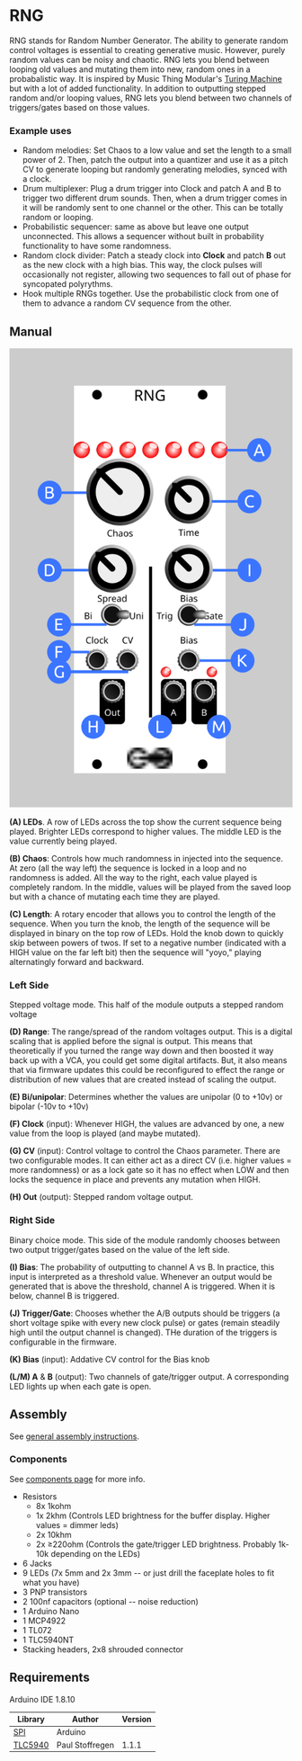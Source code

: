 # RNG

RNG stands for Random Number Generator. The ability to generate random control voltages is essential to creating generative music. However, purely random values can be noisy and chaotic. RNG lets you blend between looping old values and mutating them into new, random ones in a probabalistic way. It is inspired by Music Thing Modular's [Turing Machine](https://musicthing.co.uk/pages/turing.html) but with a lot of added functionality. In addition to outputting stepped random and/or looping values, RNG lets you blend between two channels of triggers/gates based on those values.

### Example uses

* Random melodies: Set Chaos to a low value and set the length to a small power of 2. Then, patch the output into a quantizer and use it as a pitch CV to generate looping but randomly generating melodies, synced with a clock.
* Drum multiplexer: Plug a drum trigger into Clock and patch A and B to trigger two different drum sounds. Then, when a drum trigger comes in it will be randomly sent to one channel or the other. This can be totally random or looping.
* Probabilistic sequencer: same as above but leave one output unconnected. This allows a sequencer without built in probability functionality to have some randomness.
* Random clock divider: Patch a steady clock into **Clock** and patch **B** out as the new clock with a high bias. This way, the clock pulses will occasionally not register, allowing two sequences to fall out of phase for syncopated polyrythms.
* Hook multiple RNGs together. Use the probabilistic clock from one of them to advance a random CV sequence from the other.

## Manual

![RNG Faceplate](images/rng_faceplate.svg)

**(A) LEDs**. A row of LEDs across the top show the current sequence being played. Brighter LEDs correspond to higher values. The middle LED is the value currently being played.

**(B) Chaos**: Controls how much randomness in injected into the sequence. At zero (all the way left) the sequence is locked in a loop and no randomness is added. All the way to the right, each value played is completely random. In the middle, values will be played from the saved loop but with a chance of mutating each time they are played.

**(C) Length**: A rotary encoder that allows you to control the length of the sequence. When you turn the knob, the length of the sequence will be displayed in binary on the top row of LEDs. Hold the knob down to quickly skip between powers of twos. If set to a negative number (indicated with a HIGH value on the far left bit) then the sequence will "yoyo," playing alternatingly forward and backward.

### Left Side

Stepped voltage mode. This half of the module outputs a stepped random voltage 

**(D) Range**: The range/spread of the random voltages output. This is a digital scaling that is applied before the signal is output. This means that theoretically if you turned the range way down and then boosted it way back up with a VCA, you could get some digital artifacts. But, it also means that via firmware updates this could be reconfigured to effect the range or distribution of new values that are created instead of scaling the output.

**(E) Bi/unipolar**: Determines whether the values are unipolar (0 to +10v) or bipolar (-10v to +10v)

**(F) Clock** (input): Whenever HIGH, the values are advanced by one, a new value from the loop is played (and maybe mutated).

**(G) CV** (input): Control voltage to control the Chaos parameter. There are two configurable modes. It can either act as a direct CV (i.e. higher values = more randomness) or as a lock gate so it has no effect when LOW and then locks the sequence in place and prevents any mutation when HIGH.

**(H) Out** (output): Stepped random voltage output.

### Right Side

Binary choice mode. This side of the module randomly chooses between two output trigger/gates based on the value of the left side.

**(I) Bias**: The probability of outputting to channel A vs B. In practice, this input is interpreted as a threshold value. Whenever an output would be generated that is above the threshold, channel A is triggered. When it is below, channel B is triggered.

**(J) Trigger/Gate**: Chooses whether the A/B outputs should be triggers (a short voltage spike with every new clock pulse) or gates (remain steadily high until the output channel is changed). THe duration of the triggers is configurable in the firmware.

**(K) Bias** (input): Addative CV control for the Bias knob

**(L/M) A** & **B** (output): Two channels of gate/trigger output. A corresponding LED lights up when each gate is open.

## Assembly

See [general assembly instructions](https://github.com/QuinnFreedman/modular/wiki/Assembly).

### Components

See [components page](https://github.com/QuinnFreedman/modular/wiki/Components) for more info.

* Resistors
  * 8x 1kohm
  * 1x 2khm (Controls LED brightness for the buffer display. Higher values = dimmer leds)
  * 2x 10khm
  * 2x &ge;220ohm (Controls the gate/trigger LED brightness. Probably 1k-10k depending on the LEDs)
* 6 Jacks
* 9 LEDs (7x 5mm and 2x 3mm -- or just drill the faceplate holes to fit what you have)
* 3 PNP transistors
* 2 100nf capacitors (optional -- noise reduction)
* 1 Arduino Nano
* 1 MCP4922
* 1 TL072
* 1 TLC5940NT
* Stacking headers, 2x8 shrouded connector

## Requirements

Arduino IDE 1.8.10 

|Library                | Author          | Version |
|-----------------------|-----------------|---------|
| [SPI][1]              | Arduino         |         |
| [TLC5940][2]          | Paul Stoffregen | 1.1.1   |

[1]: https://www.arduino.cc/en/reference/SPI
[2]: https://github.com/PaulStoffregen/Tlc5940 

